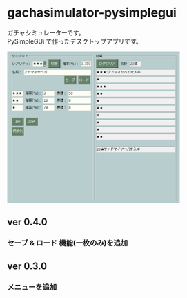 # gachasimulator-pysimplegui

ガチャシミュレーターです。  
PySimpleGUi で作ったデスクトップアプリです。

<img src="sample.jpg" alt="sample" width="400" height="350">

## ver 0.4.0

### セーブ & ロード 機能(一枚のみ)を追加

## ver 0.3.0

### メニューを追加
